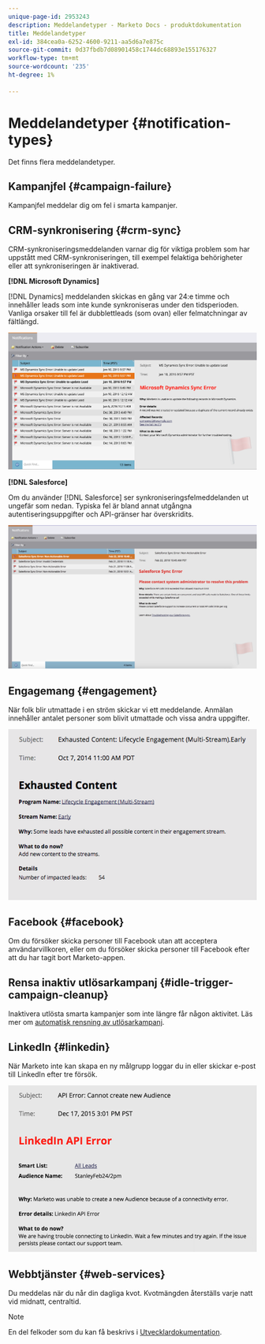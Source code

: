 ```yaml
---
unique-page-id: 2953243
description: Meddelandetyper - Marketo Docs - produktdokumentation
title: Meddelandetyper
exl-id: 384cea0a-6252-4600-9211-aa5d6a7e875c
source-git-commit: 0d37fbdb7d08901458c1744dc68893e155176327
workflow-type: tm+mt
source-wordcount: '235'
ht-degree: 1%

---
```


# Meddelandetyper {#notification-types}

Det finns flera meddelandetyper.

## Kampanjfel  {#campaign-failure}

Kampanjfel meddelar dig om fel i smarta kampanjer.

## CRM-synkronisering {#crm-sync}

CRM-synkroniseringsmeddelanden varnar dig för viktiga problem som har uppstått med CRM-synkroniseringen, till exempel felaktiga behörigheter eller att synkroniseringen är inaktiverad.

**[!DNL Microsoft Dynamics]**

[!DNL Dynamics] meddelanden skickas en gång var 24:e timme och innehåller leads som inte kunde synkroniseras under den tidsperioden. Vanliga orsaker till fel är dubblettleads (som ovan) eller felmatchningar av fältlängd.

![](assets/image2016-1-20-11-3a19-3a58.png)

**[!DNL Salesforce]**

Om du använder [!DNL Salesforce] ser synkroniseringsfelmeddelanden ut ungefär som nedan. Typiska fel är bland annat utgångna autentiseringsuppgifter och API-gränser har överskridits.

![](assets/salesforcesyncerror.png)

## Engagemang {#engagement}

När folk blir utmattade i en ström skickar vi ett meddelande. Anmälan innehåller antalet personer som blivit utmattade och vissa andra uppgifter.

![](assets/image2014-10-14-10-3a57-3a9.png)

## Facebook {#facebook}

Om du försöker skicka personer till Facebook utan att acceptera användarvillkoren, eller om du försöker skicka personer till Facebook efter att du har tagit bort Marketo-appen.

## Rensa inaktiv utlösarkampanj {#idle-trigger-campaign-cleanup}

Inaktivera utlösta smarta kampanjer som inte längre får någon aktivitet. Läs mer om [automatisk rensning av utlösarkampanj](/help/marketo/product-docs/core-marketo-concepts/smart-campaigns/using-smart-campaigns/automatic-trigger-campaign-cleanup.md).

## LinkedIn {#linkedin}

När Marketo inte kan skapa en ny målgrupp loggar du in eller skickar e-post till LinkedIn efter tre försök.

![](assets/linkedin.png)

## Webbtjänster {#web-services}

Du meddelas när du når din dagliga kvot. Kvotmängden återställs varje natt vid midnatt, centraltid.

>[!NOTE]
>
>En del felkoder som du kan få beskrivs i [Utvecklardokumentation](https://experienceleague.adobe.com/sv/docs/marketo-developer/marketo/rest/error-codes).
